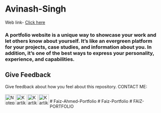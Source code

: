 # Avinash-Singh
Web link- [Click here](https://avinash201199.github.io/Avinash-Singh)

### A portfolio website is a unique way to showcase your work and let others know about yourself. It’s like an evergreen platform for your projects, case studies, and information about you. In addition, it’s one of the best ways to express your personality, experience, and capabilities.


## Give Feedback

Give feedback about how you feel about this repository.
CONTACT ME:
<br><br>
[<img align="left" alt="Notepad Tricks" width="34px" src="https://img.icons8.com/office/48/000000/globe.png" />][website]
[<img align="left" alt="Kartikey's LinkedIn" width="34px" src="https://img.icons8.com/color/48/000000/linkedin.png"/>][linkedin]
[<img align="left" alt="Kartikey's Instagram" width="34px" src="https://img.icons8.com/fluency/48/000000/instagram-new.png" />][instagram]
[<img align="left" alt="Kartikey's Facebook" width="34px" src="https://img.icons8.com/color/48/000000/facebook-new.png" />][fb]


[website]: https://avinash201199.github.io/Avinash-Singh/
[instagram]: https://www.instagram.com/lets__code/
[linkedin]: https://www.linkedin.com/in/avinash-singh-071b79175/
[Github]: https://github.com/avinash201199
[fb]: https://www.facebook.com/profile.php?id=100007132384595
#   F a i z - A h m e d - P o r t f o l i o  
 #   F a i z - P o r t f o l i o  
 #   F A I Z - P O R T F O L I O  
 